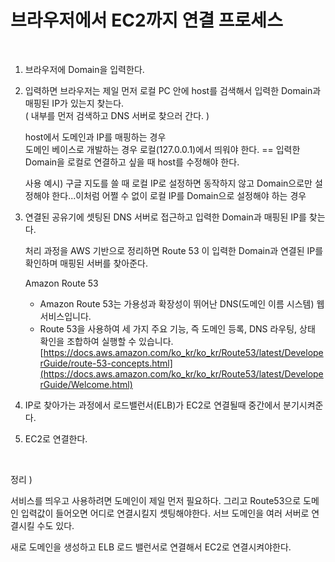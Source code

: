 # 브라우저에서 EC2까지 연결 프로세스    

<br>

1. 브라우저에 Domain을 입력한다.


2. 입력하면 브라우저는 제일 먼저 로컬 PC 안에 host를 검색해서 입력한 Domain과 매핑된 IP가 있는지 찾는다. <br>
   ( 내부를 먼저 검색하고 DNS 서버로 찾으러 간다. ) <br>
    
    host에서 도메인과 IP를 매핑하는 경우 <br>
    도메인 베이스로 개발하는 경우 로컬(127.0.0.1)에서 띄워야 한다.
    == 입력한 Domain을 로컬로 연결하고 싶을 때 host를 수정해야 한다. 
    
    사용 예시) 구글 지도를 쓸 때 로컬 IP로 설정하면 동작하지 않고 Domain으로만 설정해야 한다...이처럼 어쩔 수 없이 로컬 IP를 Domain으로 설정해야 하는 경우
    
3. 연결된 공유기에 셋팅된 DNS 서버로 접근하고 입력한 Domain과 매핑된 IP를 찾는다.
    
    처리 과정을 AWS 기반으로 정리하면 Route 53 이 입력한 Domain과 연결된 IP를 확인하며 매핑된 서버를 찾아준다.
    
    Amazon Route 53 
    - Amazon Route 53는 가용성과 확장성이 뛰어난 DNS(도메인 이름 시스템) 웹 서비스입니다. <br>
    - Route 53을 사용하여 세 가지 주요 기능, 즉 도메인 등록, DNS 라우팅, 상태 확인을 조합하여 실행할 수 있습니다.<br>
    [https://docs.aws.amazon.com/ko_kr/ko_kr/Route53/latest/DeveloperGuide/route-53-concepts.html](https://docs.aws.amazon.com/ko_kr/ko_kr/Route53/latest/DeveloperGuide/Welcome.html)
    
4. IP로 찾아가는 과정에서 로드밸런서(ELB)가 EC2로 연결될때 중간에서 분기시켜준다. 

5. EC2로 연결한다.

<br>

정리 ) 

서비스를 띄우고 사용하려면 도메인이 제일 먼저 필요하다. 그리고 Route53으로 도메인 입력값이 들어오면 어디로 연결시킬지 셋팅해야한다. 서브 도메인을 여러 서버로 연결시킬 수도 있다.

새로 도메인을 생성하고 ELB 로드 밸런서로 연결해서 EC2로 연결시켜야한다.
